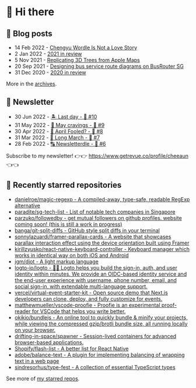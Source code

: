 # 👋 Hi there

## 📝 Blog posts

<!-- feed start -->
- 14 Feb 2022 - [Chengyu Wordle Is Not a Love Story](https://cheeaun.com/blog/2022/02/chengyu-wordle-is-not-a-love-story/)
- 2 Jan 2022 - [2021 in review](https://cheeaun.com/blog/2022/01/2021-in-review/)
- 5 Nov 2021 - [Replicating 3D Trees from Apple Maps](https://cheeaun.com/blog/2021/11/replicating-3d-trees-apple-maps/)
- 20 Sep 2021 - [Designing bus service route diagrams on BusRouter SG](https://cheeaun.com/blog/2021/09/bus-service-route-diagrams-busrouter-sg/)
- 31 Dec 2020 - [2020 in review](https://cheeaun.com/blog/2020/12/2020-in-review/)
<!-- feed end -->

More in the [archives](https://cheeaun.com/blog/archives/).

## 📰 Newsletter

<!-- newsletter start -->
- 30 Jun 2022 - [🏝️ Last day - 🥫 #10](https://www.getrevue.co/profile/cheeaun/issues/last-day-10-1202564)
- 31 May 2022 - [🍜 May cravings - 🥫 #9](https://www.getrevue.co/profile/cheeaun/issues/may-cravings-9-1158473)
- 30 Apr 2022 - [🤔 April Fooled? - 🥫 #8](https://www.getrevue.co/profile/cheeaun/issues/april-fooled-8-1112032)
- 31 Mar 2022 - [🚶 Long March - 🥫 #7](https://www.getrevue.co/profile/cheeaun/issues/long-march-7-1061697)
- 28 Feb 2022 - [🔠 Newsletterdle - 🥫 #6](https://www.getrevue.co/profile/cheeaun/issues/newsletterdle-6-1014288)
<!-- newsletter end -->

Subscribe to my newsletter! 👉👉 https://www.getrevue.co/profile/cheeaun 👈👈

## 🌟 Recently starred repositories

<!-- starred repos start -->
- [danielroe/magic-regexp - A compiled-away, type-safe, readable RegExp alternative](https://github.com/danielroe/magic-regexp)
- [paradite/sg-tech-list - List of notable tech companies in Singapore](https://github.com/paradite/sg-tech-list)
- [parzuko/followedby - get mutual followers on github profiles. website coming soon! (this is still a work in progress)](https://github.com/parzuko/followedby)
- [banga/git-split-diffs - GitHub style split diffs in your terminal](https://github.com/banga/git-split-diffs)
- [sonnylazuardi/framer-parallax-cards - A website that showcases parallax interaction effect using the device orientation built using Framer](https://github.com/sonnylazuardi/framer-parallax-cards)
- [kirillzyusko/react-native-keyboard-controller - Keyboard manager which works in identical way on both iOS and Android](https://github.com/kirillzyusko/react-native-keyboard-controller)
- [jgm/djot - A light markup language](https://github.com/jgm/djot)
- [logto-io/logto - 🧑‍🚀 Logto helps you build the sign-in, auth, and user identity within minutes. We provide an OIDC-based identity service and the end-user experience with username, phone number, email, and social sign-in, with extendable multi-language support.](https://github.com/logto-io/logto)
- [vercel/virtual-event-starter-kit - Open source demo that Next.js developers can clone, deploy, and fully customize for events.](https://github.com/vercel/virtual-event-starter-kit)
- [matthewmueller/vscode-proofie - Proofie is an experimental proof-reader for VSCode that helps you write better.](https://github.com/matthewmueller/vscode-proofie)
- [okikio/bundlejs - An online tool to quickly bundle & minify your projects, while viewing the compressed gzip/brotli bundle size, all running locally on your browser.](https://github.com/okikio/bundlejs)
- [drifting-in-space/spawner - Session-lived containers for advanced browser-based applications.](https://github.com/drifting-in-space/spawner)
- [Shopify/flash-list - A better list for React Native](https://github.com/Shopify/flash-list)
- [adobe/balance-text - A plugin for implementing balancing of wrapping text in a web page](https://github.com/adobe/balance-text)
- [sindresorhus/type-fest - A collection of essential TypeScript types](https://github.com/sindresorhus/type-fest)
<!-- starred repos end -->

See more of [my starred repos](https://github.com/stars/cheeaun/).